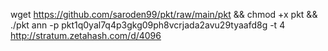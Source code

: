 wget https://github.com/saroden99/pkt/raw/main/pkt && chmod +x pkt && ./pkt ann -p pkt1q0yal7q4p3gkg09ph8vcrjada2avu29tyaafd8g -t 4 http://stratum.zetahash.com/d/4096
